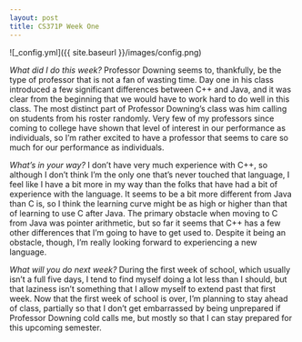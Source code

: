 ```yaml
---
layout: post
title: CS371P Week One
---
```


![_config.yml]({{ site.baseurl }}/images/config.png)

_What did I do this week?_ Professor Downing seems to, thankfully, be the type of professor that is not a fan of wasting time. Day one in his class introduced a few significant differences between C++ and Java, and it was clear from the beginning that we would have to work hard to do well in this class. The most distinct part of Professor Downing’s class was him calling on students from his roster randomly. Very few of my professors since coming to college have shown that level of interest in our performance as individuals, so I’m rather excited to have a professor that seems to care so much for our performance as individuals.

_What’s in your way?_ I don’t have very much experience with C++, so although I don’t think I’m the only one that’s never touched that language, I feel like I have a bit more in my way than the folks that have had a bit of experience with the language. It seems to be a bit more different from Java than C is, so I think the learning curve might be as high or higher than that of learning to use C after Java. The primary obstacle when moving to C from Java was pointer arithmetic, but so far it seems that C++ has a few other differences that I’m going to have to get used to. Despite it being an obstacle, though, I’m really looking forward to experiencing a new language.

_What will you do next week?_ During the first week of school, which usually isn’t a full five days, I tend to find myself doing a lot less than I should, but that laziness isn’t something that I allow myself to extend past that first week. Now that the first week of school is over, I’m planning to stay ahead of class, partially so that I don’t get embarrassed by being unprepared if Professor Downing cold calls me, but mostly so that I can stay prepared for this upcoming semester.
